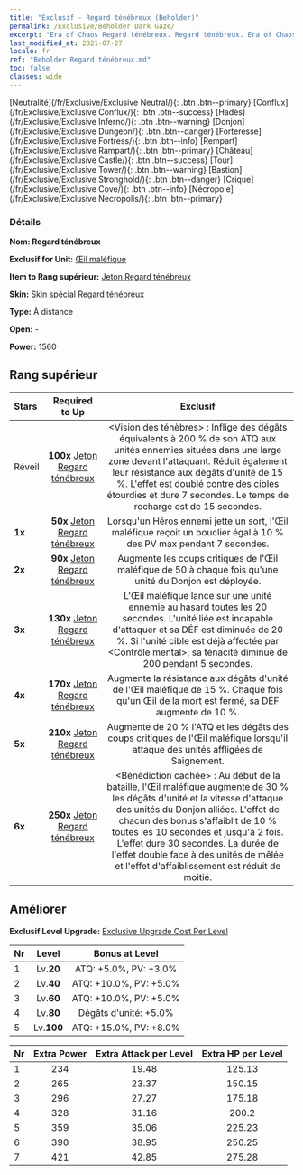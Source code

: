 ```yaml
---
title: "Exclusif - Regard ténébreux (Beholder)"
permalink: /Exclusive/Beholder Dark Gaze/
excerpt: "Era of Chaos Regard ténébreux. Regard ténébreux. Era of Chaos Exclusif Regard ténébreux. Œil maléfique Exclusif."
last_modified_at: 2021-07-27
locale: fr
ref: "Beholder Regard ténébreux.md"
toc: false
classes: wide
---
```

 [Neutralité](/fr/Exclusive/Exclusive Neutral/){: .btn .btn--primary} [Conflux](/fr/Exclusive/Exclusive Conflux/){: .btn .btn--success} [Hadès](/fr/Exclusive/Exclusive Inferno/){: .btn .btn--warning} [Donjon](/fr/Exclusive/Exclusive Dungeon/){: .btn .btn--danger} [Forteresse](/fr/Exclusive/Exclusive Fortress/){: .btn .btn--info} [Rempart](/fr/Exclusive/Exclusive Rampart/){: .btn .btn--primary} [Château](/fr/Exclusive/Exclusive Castle/){: .btn .btn--success} [Tour](/fr/Exclusive/Exclusive Tower/){: .btn .btn--warning} [Bastion](/fr/Exclusive/Exclusive Stronghold/){: .btn .btn--danger} [Crique](/fr/Exclusive/Exclusive Cove/){: .btn .btn--info} [Nécropole](/fr/Exclusive/Exclusive Necropolis/){: .btn .btn--primary} 

### Détails
 **Nom: Regard ténébreux** 

 **Exclusif for Unit:** [Œil maléfique](/fr/units/Beholder/) 

 **Item to Rang supérieur:** [Jeton Regard ténébreux](/ItemsFR/con_990/)

 **Skin:** [Skin spécial Regard ténébreux](/ItemsFR/con_658/)

 **Type:** À distance

 **Open:** -

 **Power:** 1560

## Rang supérieur

  |     Stars    |  Required to Up | Exclusif |
  |:-------------|:---------------:|:---------------:|
  |  Réveil  | **100x** [Jeton Regard ténébreux](/ItemsFR/con_990/) | <Vision des ténèbres> : Inflige des dégâts équivalents à 200 % de son ATQ aux unités ennemies situées dans une large zone devant l'attaquant. Réduit également leur résistance aux dégâts d'unité de 15 %. L'effet est doublé contre des cibles étourdies et dure 7 secondes. Le temps de recharge est de 15 secondes. |
  | **1x** <i class="fas fa-star"/> | **50x** [Jeton Regard ténébreux](/ItemsFR/con_990/) | Lorsqu'un Héros ennemi jette un sort, l'Œil maléfique reçoit un bouclier égal à 10 % des PV max pendant 7 secondes. |
  | **2x** <i class="fas fa-star"/> | **90x** [Jeton Regard ténébreux](/ItemsFR/con_990/) | Augmente les coups critiques de l'Œil maléfique de 50 à chaque fois qu'une unité du Donjon est déployée. |
  | **3x** <i class="fas fa-star"/> | **130x** [Jeton Regard ténébreux](/ItemsFR/con_990/) | L'Œil maléfique lance <Lien ombral> sur une unité ennemie au hasard toutes les 20 secondes. L'unité liée est incapable d'attaquer et sa DÉF est diminuée de 20 %. Si l'unité cible est déjà affectée par <Contrôle mental>, sa ténacité diminue de 200 pendant 5 secondes. |
  | **4x** <i class="fas fa-star"/> | **170x** [Jeton Regard ténébreux](/ItemsFR/con_990/) | Augmente la résistance aux dégâts d'unité de l'Œil maléfique de 15 %. Chaque fois qu'un Œil de la mort est fermé, sa DÉF augmente de 10 %. |
  | **5x** <i class="fas fa-star"/> | **210x** [Jeton Regard ténébreux](/ItemsFR/con_990/) | Augmente de 20 % l'ATQ et les dégâts des coups critiques de l'Œil maléfique lorsqu'il attaque des unités affligées de Saignement. |
  | **6x** <i class="fas fa-star"/> | **250x** [Jeton Regard ténébreux](/ItemsFR/con_990/) | <Bénédiction cachée> : Au début de la bataille, l'Œil maléfique augmente de 30 % les dégâts d'unité et la vitesse d'attaque des unités du Donjon alliées. L'effet de chacun des bonus s'affaiblit de 10 % toutes les 10 secondes et jusqu'à 2 fois. L'effet dure 30 secondes. La durée de l'effet double face à des unités de mêlée et l'effet d'affaiblissement est réduit de moitié. |


## Améliorer
 **Exclusif Level Upgrade:** [Exclusive Upgrade Cost Per Level](/Exclusive/ExclusiveUpgradeCostPerLevel/)

  |  Nr  |   Level  | Bonus at Level |
  |:-----|:--------:|:--------------:|
  | 1 | Lv.**20** | ATQ: +5.0%, PV: +3.0% |
  | 2 | Lv.**40** | ATQ: +10.0%, PV: +5.0% |
  | 3 | Lv.**60** | ATQ: +10.0%, PV: +5.0% |
  | 4 | Lv.**80** | Dégâts d'unité: +5.0% |
  | 5 | Lv.**100** | ATQ: +15.0%, PV: +8.0% |


  |  Nr  |  Extra Power | Extra Attack per Level | Extra HP per Level |
  |:-----|:--------:|:--------:|:--------:|
  | 1 | 234 | 19.48 | 125.13 |
  | 2 | 265 | 23.37 | 150.15 |
  | 3 | 296 | 27.27 | 175.18 |
  | 4 | 328 | 31.16 | 200.2 |
  | 5 | 359 | 35.06 | 225.23 |
  | 6 | 390 | 38.95 | 250.25 |
  | 7 | 421 | 42.85 | 275.28 |


